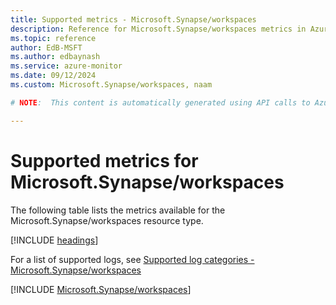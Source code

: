 ```yaml
---
title: Supported metrics - Microsoft.Synapse/workspaces
description: Reference for Microsoft.Synapse/workspaces metrics in Azure Monitor.
ms.topic: reference
author: EdB-MSFT
ms.author: edbaynash
ms.service: azure-monitor
ms.date: 09/12/2024
ms.custom: Microsoft.Synapse/workspaces, naam

# NOTE:  This content is automatically generated using API calls to Azure. Any edits made on these files will be overwritten in the next run of the script. 

---
```


  
# Supported metrics for Microsoft.Synapse/workspaces
  
The following table lists the metrics available for the Microsoft.Synapse/workspaces resource type.  
  
  
[!INCLUDE [headings](~/reusable-content/ce-skilling/azure/includes/azure-monitor/reference/metrics/metrics-headings.md)]  
  
  
  
For a list of supported logs, see [Supported log categories - Microsoft.Synapse/workspaces](../supported-logs/microsoft-synapse-workspaces-logs.md)  
  
 

[!INCLUDE [Microsoft.Synapse/workspaces](~/reusable-content/ce-skilling/azure/includes/azure-monitor/reference/metrics/microsoft-synapse-workspaces-metrics-include.md)]  

